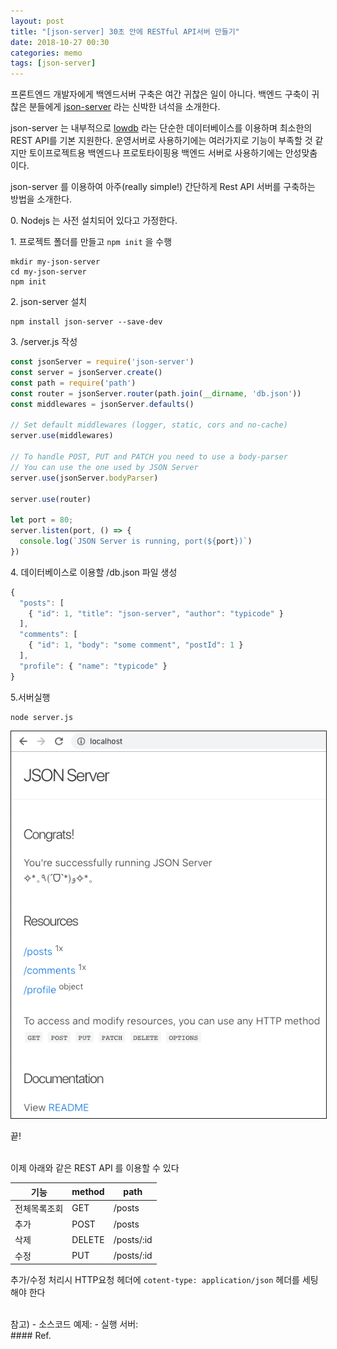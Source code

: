 ```yaml
---
layout: post
title: "[json-server] 30초 안에 RESTful API서버 만들기"
date: 2018-10-27 00:30
categories: memo
tags: [json-server]
---
```

프론트엔드 개발자에게 백엔드서버 구축은 여간 귀찮은 일이 아니다. 백엔드 구축이 귀찮은 분들에게 [json-server][1] 라는 신박한 녀석을 소개한다.

 json-server 는 내부적으로 [lowdb][2] 라는 단순한 데이터베이스를 이용하며 최소한의 REST API를 기본 지원한다. 운영서버로 사용하기에는 여러가지로 기능이 부족할 것 같지만 토이프로젝트용 백엔드나 프로토타이핑용 백엔드 서버로 사용하기에는 안성맞춤이다.

json-server 를 이용하여 아주(really simple!) 간단하게 Rest API 서버를 구축하는 방법을 소개한다. 

0\. Nodejs 는 사전 설치되어 있다고 가정한다.

1\. 프로젝트 폴더를 만들고 `npm init` 을 수행
```
mkdir my-json-server
cd my-json-server
npm init
```

2\. json-server 설치
```
npm install json-server --save-dev
```

3\. /server.js 작성
```javascript
const jsonServer = require('json-server')
const server = jsonServer.create()
const path = require('path')
const router = jsonServer.router(path.join(__dirname, 'db.json'))
const middlewares = jsonServer.defaults()

// Set default middlewares (logger, static, cors and no-cache)
server.use(middlewares)

// To handle POST, PUT and PATCH you need to use a body-parser
// You can use the one used by JSON Server
server.use(jsonServer.bodyParser)

server.use(router)

let port = 80;
server.listen(port, () => {
  console.log(`JSON Server is running, port(${port})`)
})
```

4\. 데이터베이스로 이용할 /db.json 파일 생성
```javascript
{
  "posts": [
    { "id": 1, "title": "json-server", "author": "typicode" }
  ],
  "comments": [
    { "id": 1, "body": "some comment", "postId": 1 }
  ],
  "profile": { "name": "typicode" }
}
```

5\.서버실행
```
node server.js
```
<img src="/images/json-server.png" border="1px"/>

끝!

<br>
이제 아래와 같은 REST API 를 이용할 수 있다

기능 | method | path 
--- | --- | --- 
전체목록조회 | GET | /posts 
추가 | POST | /posts 
삭제 | DELETE | /posts/:id
수정 | PUT | /posts/:id

추가/수정 처리시 HTTP요청 헤더에 `cotent-type: application/json` 헤더를 세팅해야 한다

<br>
참고)
- 소스코드 예제: <https://github.com/min9nim/my-json-server>
- 실행 서버: <https://my-json-server.now.sh/>

<br>
#### Ref.
<https://github.com/typicode/json-server>



[1]:https://github.com/typicode/json-server
[2]:https://github.com/typicode/lowdb




